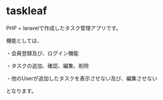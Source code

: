 # taskleaf

PHP + laravelで作成したタスク管理アプリです。

機能としては、

・会員登録及び、ログイン機能

・タスクの追加、確認、編集、削除

・他のUserが追加したタスクを表示させない及び、編集させない

となります。

